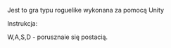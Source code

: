Jest to gra typu roguelike wykonana za pomocą Unity

Instrukcja:

W,A,S,D - porusznaie się postacią.
